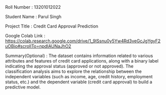 Roll Number       :   13201012022

Student Name      :   Parul Singh

Project Title     :   Credit Card Approval Prediction

Google Colab Link :   https://colab.research.google.com/drive/1_9lSsnu0y5Yw4Rd3veGcJgYgyF2uOBio#scrollTo=npdIAUNaJhO2

Summary(Optional) :   The dataset contains information related to various attributes and features of credit card applications, along with a binary label indicating the approval status (approved or not approved). The classification analysis aims to explore the relationship between the independent variables (such as income, age, credit history, employment status, etc.) and the dependent variable (credit card approval) to build a predictive model.
